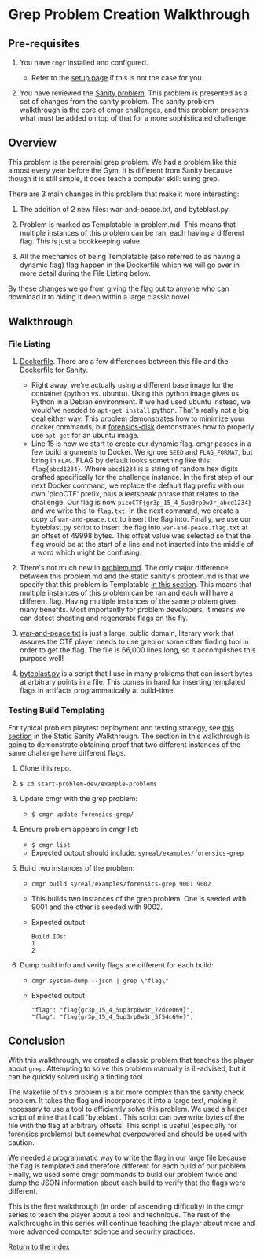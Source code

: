 # Grep Problem Creation Walkthrough

## Pre-requisites

1. You have `cmgr` installed and configured.
    - Refer to the [setup page](/setup-cmgr) if this is not the case for you.

2. You have reviewed the [Sanity
   problem](/example-problems/sanity-static-flag/). This problem is presented as
   a set of changes from the sanity problem. The sanity problem walkthrough is
   the core of cmgr challenges, and this problem presents what must be added on
   top of that for a more sophisticated challenge.

## Overview

This problem is the perennial grep problem. We had a problem like this almost
every year before the Gym. It is different from Sanity because though it is
still simple, it does teach a computer skill: using grep.

There are 3 main changes in this problem that make it more interesting:

1. The addition of 2 new files: war-and-peace.txt, and byteblast.py.

1. Problem is marked as Templatable in problem.md. This means that multiple
   instances of this problem can be ran, each having a different flag. This is
   just a bookkeeping value.

1. All the mechanics of being Templatable (also referred to as having a dynamic
   flag) flag happen in the Dockerfile which we will go over in more detail
   during the File Listing below.

By these changes we go from giving the flag out to anyone who can download it
to hiding it deep within a large classic novel.

## Walkthrough

### File Listing

1. [Dockerfile](/example-problems/forensics-grep/Dockerfile). There are a few
   differences between this file and the
   [Dockerfile](/example-problems/sanity-static-flag/Dockerfile) for Sanity.
   - Right away, we're actually using a different base image for the container
     (python vs. ubuntu). Using this python image gives us Python in a Debian
     environment. If we had used ubuntu instead, we would've needed to `apt-get
     install` python. That's really not a big deal either way. This problem
     demonstrates how to minimize your docker commands, but
     [forensics-disk](/example-problems/forensics-disk/) demonstrates how to
     properly use `apt-get` for an ubuntu image.
   - Line 15 is how we start to create our dynamic flag. cmgr passes in a few
     build arguments to Docker. We ignore `SEED` and `FLAG_FORMAT`, but bring in
     `FLAG`. FLAG by default looks something like this: `flag{abcd1234}`. Where
     `abcd1234` is a string of random hex digits crafted specifically for the
     challenge instance. In the first step of our next Docker command, we
     replace the default flag prefix with our own 'picoCTF' prefix, plus a
     leetspeak phrase that relates to the challenge. Our flag is now
     `picoCTF{gr3p_15_4_5up3rp0w3r_abcd1234}` and we write this to `flag.txt`.
     In the next command, we create a copy of `war-and-peace.txt` to insert the
     flag into. Finally, we use our byteblast.py script to insert the flag into
     `war-and-peace.flag.txt` at an offset of 49998 bytes. This offset value was
     selected so that the flag would be at the start of a line and not inserted
     into the middle of a word which might be confusing.

1. There's not much new in
   [problem.md](/example-problems/forensics-grep/problem.md). The only major
   difference between this problem.md and the static sanity's problem.md is that
   we specify that this problem is Templatable [in this
   section](/example-problems/forensics-grep/problem.md#forensics-grep). This
   means that multiple instances of this problem can be ran and each will have a
   different flag. Having multiple instances of the same problem gives many
   benefits. Most importantly for problem developers, it means we can detect
   cheating and regenerate flags on the fly.

1. [war-and-peace.txt](/example-problems/forensics-grep/war-and-peace.txt) is
   just a large, public domain, literary work that assures the CTF player needs
   to use grep or some other finding tool in order to get the flag. The file is
   66,000 lines long, so it accomplishes this purpose well!

1. [byteblast.py](/example-problems/forensics-grep/byteblast.py) is a script
   that I use in many problems that can insert bytes at arbitrary points in a
   file. This comes in hand for inserting templated flags in artifacts
   programmatically at build-time.

### Testing Build Templating

For typical problem playtest deployment and testing strategy, see
[this section](/example-problems/sanity-static-flag#Deployment) in the Static
Sanity Walkthrough. The section in this walkthrough is going to demonstrate
obtaining proof that two different instances of the same challenge have
different flags.

1. Clone this repo.
1. `$ cd start-problem-dev/example-problems`
1. Update cmgr with the grep problem:
    - `$ cmgr update forensics-grep/`
1. Ensure problem appears in cmgr list:
    - `$ cmgr list`
    - Expected output should include: `syreal/examples/forensics-grep`
1. Build two instances of the problem:
    - `cmgr build syreal/examples/forensics-grep 9001 9002`
    - This builds two instances of the grep problem. One is seeded with 9001
      and the other is seeded with 9002.
    - Expected output:

      ```terminal
      Build IDs:
      1
      2
      ```

1. Dump build info and verify flags are different for each build:
    - `cmgr system-dump --json | grep \"flag\"`
    - Expected output:

      ```terminal
      "flag": "flag{gr3p_15_4_5up3rp0w3r_72dce069}",
      "flag": "flag{gr3p_15_4_5up3rp0w3r_5f54c69e}",
      ```

## Conclusion

With this walkthrough, we created a classic problem that teaches the player
about `grep`. Attempting to solve this problem manually is ill-advised, but it
can be quickly solved using a finding tool.

The Makefile of this problem is a bit more complex than the sanity check
problem. It takes the flag and incorporates it into a large text, making it
necessary to use a tool to efficiently solve this problem. We used a helper
script of mine that I call 'byteblast'. This script can overwrite bytes of the
file with the flag at arbitrary offsets. This script is useful (especially
for forensics problems) but somewhat overpowered and should be used with
caution.

We needed a programmatic way to write the flag in our large file because the
flag is templated and therefore different for each build of our problem.
Finally, we used some cmgr commands to build our problem twice and dump the
JSON information about each build to verify that the flags were different.

This is the first walkthrough (in order of ascending difficulty) in the cmgr
series to teach the player about a tool and technique. The rest of the
walkthroughs in this series will continue teaching the player about more and
more advanced computer science and security practices.

[Return to the index](/example-problems)

